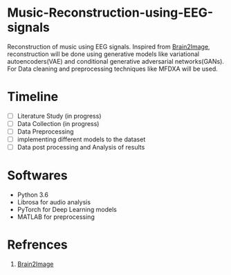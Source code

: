 # Music-Reconstruction-using-EEG-signals
Reconstruction of music using EEG signals. Inspired from [Brain2Image](https://dl.acm.org/citation.cfm?doid=3123266.3127907), reconstruction will be done using generative models like variational autoencoders(VAE) and conditional generative adversarial networks(GANs).  
For Data cleaning and preprocessing techniques like MFDXA will be used.

# Timeline

- [ ] Literature Study (in progress)
- [ ] Data Collection (in progress)
- [ ] Data Preprocessing 
- [ ] implementing different models to the dataset 
- [ ] Data post processing and Analysis of results 

# Softwares

- Python 3.6
- Librosa for audio analysis
- PyTorch for Deep Learning models
- MATLAB for preprocessing

# Refrences

1. [Brain2Image](https://dl.acm.org/citation.cfm?doid=3123266.3127907)
